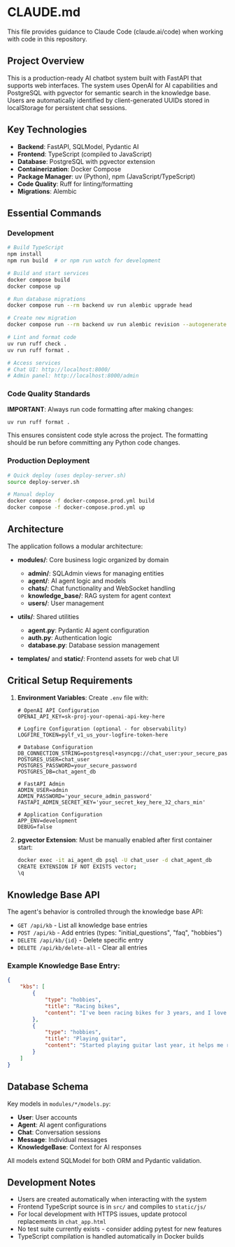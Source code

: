 # CLAUDE.md

This file provides guidance to Claude Code (claude.ai/code) when working with code in this repository.

## Project Overview

This is a production-ready AI chatbot system built with FastAPI that supports web interfaces. The system uses OpenAI for AI capabilities and PostgreSQL with pgvector for semantic search in the knowledge base. Users are automatically identified by client-generated UUIDs stored in localStorage for persistent chat sessions.

## Key Technologies

- **Backend**: FastAPI, SQLModel, Pydantic AI
- **Frontend**: TypeScript (compiled to JavaScript)
- **Database**: PostgreSQL with pgvector extension
- **Containerization**: Docker Compose
- **Package Manager**: uv (Python), npm (JavaScript/TypeScript)
- **Code Quality**: Ruff for linting/formatting
- **Migrations**: Alembic

## Essential Commands

### Development

```bash
# Build TypeScript
npm install
npm run build  # or npm run watch for development

# Build and start services
docker compose build
docker compose up

# Run database migrations
docker compose run --rm backend uv run alembic upgrade head

# Create new migration
docker compose run --rm backend uv run alembic revision --autogenerate -m "description"

# Lint and format code
uv run ruff check .
uv run ruff format .

# Access services
# Chat UI: http://localhost:8000/
# Admin panel: http://localhost:8000/admin
```

### Code Quality Standards

**IMPORTANT**: Always run code formatting after making changes:

```bash
uv run ruff format .
```

This ensures consistent code style across the project. The formatting should be run before committing any Python code changes.

### Production Deployment

```bash
# Quick deploy (uses deploy-server.sh)
source deploy-server.sh

# Manual deploy
docker compose -f docker-compose.prod.yml build
docker compose -f docker-compose.prod.yml up
```

## Architecture

The application follows a modular architecture:

- **modules/**: Core business logic organized by domain
  - **admin/**: SQLAdmin views for managing entities
  - **agent/**: AI agent logic and models
  - **chats/**: Chat functionality and WebSocket handling
  - **knowledge_base/**: RAG system for agent context
  - **users/**: User management

- **utils/**: Shared utilities
  - **agent.py**: Pydantic AI agent configuration
  - **auth.py**: Authentication logic
  - **database.py**: Database session management

- **templates/** and **static/**: Frontend assets for web chat UI

## Critical Setup Requirements

1. **Environment Variables**: Create `.env` file with:
   ```dotenv
   # OpenAI API Configuration
   OPENAI_API_KEY=sk-proj-your-openai-api-key-here
   
   # Logfire Configuration (optional - for observability)
   LOGFIRE_TOKEN=pylf_v1_us_your-logfire-token-here
   
   # Database Configuration
   DB_CONNECTION_STRING=postgresql+asyncpg://chat_user:your_secure_password@db/chat_agent_db
   POSTGRES_USER=chat_user
   POSTGRES_PASSWORD=your_secure_password
   POSTGRES_DB=chat_agent_db
   
   # FastAPI Admin
   ADMIN_USER=admin
   ADMIN_PASSWORD='your_secure_admin_password'
   FASTAPI_ADMIN_SECRET_KEY='your_secret_key_here_32_chars_min'
   
   # Application Configuration
   APP_ENV=development
   DEBUG=false
   ```

2. **pgvector Extension**: Must be manually enabled after first container start:
   ```bash
   docker exec -it ai_agent_db psql -U chat_user -d chat_agent_db
   CREATE EXTENSION IF NOT EXISTS vector;
   \q
   ```


## Knowledge Base API

The agent's behavior is controlled through the knowledge base API:

- `GET /api/kb` - List all knowledge base entries
- `POST /api/kb` - Add entries (types: "initial_questions", "faq", "hobbies")
- `DELETE /api/kb/{id}` - Delete specific entry
- `DELETE /api/kb/delete-all` - Clear all entries

### Example Knowledge Base Entry:

```json
{
    "kbs": [
        {
            "type": "hobbies",
            "title": "Racing bikes",
            "content": "I've been racing bikes for 3 years, and I love the adrenaline rush."
        },
        {
            "type": "hobbies",
            "title": "Playing guitar",
            "content": "Started playing guitar last year, it helps me relax after work."
        }
    ]
}
```

## Database Schema

Key models in `modules/*/models.py`:
- **User**: User accounts
- **Agent**: AI agent configurations
- **Chat**: Conversation sessions
- **Message**: Individual messages
- **KnowledgeBase**: Context for AI responses

All models extend SQLModel for both ORM and Pydantic validation.

## Development Notes

- Users are created automatically when interacting with the system
- Frontend TypeScript source is in `src/` and compiles to `static/js/`
- For local development with HTTPS issues, update protocol replacements in `chat_app.html`
- No test suite currently exists - consider adding pytest for new features
- TypeScript compilation is handled automatically in Docker builds